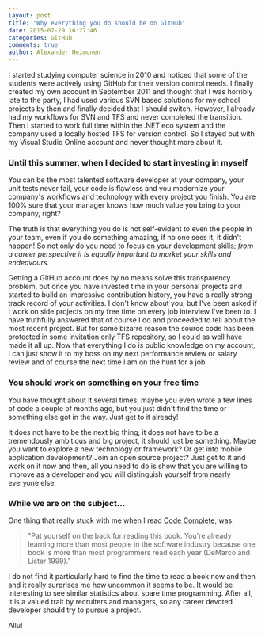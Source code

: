 ```yaml
---
layout: post
title: "Why everything you do should be on GitHub"
date: 2015-07-29 16:27:46
categories: GitHub
comments: true
author: Alexander Heimonen
---
```

I started studying computer science in 2010 and noticed that some of the students were actively using GitHub for their version control needs. I finally created my own account in September 2011 and thought that I was horribly late to the party, I had used various SVN based solutions for my school projects by then and finally decided that I should switch. However, I already had my workflows for SVN and TFS and never completed the transition. Then I started to work full time within the .NET eco system and the company used a locally hosted TFS for version control. So I stayed put with my Visual Studio Online account and never thought more about it.

### Until this summer, when I decided to start investing in myself
You can be the most talented software developer at your company, your unit tests never fail, your code is flawless and you modernize your company's workflows and technology with every project you finish. You are 100% sure that your manager knows how much value you bring to your company, right?

The truth is that everything you do is not self-evident to even the people in your team, even if you do something amazing, if no one sees it, it didn't happen! So not only do you need to focus on your development skills; *from a career perspective it is equally important to market your skills and endeavours*. 

Getting a GitHub account does by no means solve this transparency problem, but once you have invested time in your personal projects and started to build an impressive contribution history, you have a really strong track record of your activities. I don't know about you, but I've been asked if I work on side projects on my free time on every job interview I've been to. I have truthfully answered that of course I do and proceeded to tell about the most recent project. But for some bizarre reason the source code has been protected in some invitation only TFS repository, so I could as well have made it all up. Now that everything I do is public knowledge on my account, I can just show it to my boss on my next performance review or salary review and of course the next time I am on the hunt for a job.

### You should work on something on your free time
You have thought about it several times, maybe you even wrote a few lines of code a couple of months ago, but you just didn't find the time or something else got in the way. Just get to it already!

It does not have to be the next big thing, it does not have to be a tremendously ambitious and big project, it should just be something. Maybe you want to explore a new technology or framework? Or get into mobile application development? Join an open source project? Just get to it and work on it now and then, all you need to do is show that you are willing to improve as a developer and you will distinguish yourself from nearly everyone else. 

### While we are on the subject...
One thing that really stuck with me when I read [Code Complete](http://www.amazon.com/Code-Complete-Practical-Handbook-Construction/dp/0735619670), was:

>"Pat yourself on the back for reading this book. You're already learning more than most people in the software industry because one book is more than most programmers read each year (DeMarco and Lister 1999)."

I do not find it particularly hard to find the time to read a book now and then and it really surprises me how uncommon it seems to be. It would be interesting to see similar statistics about spare time programming. After all, it is a valued trait by recruiters and managers, so any career devoted developer should try to pursue a project.

Allu!
